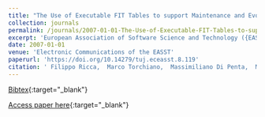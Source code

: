 ```yaml
---
title: "The Use of Executable FIT Tables to support Maintenance and Evolution Tasks"
collection: journals
permalink: /journals/2007-01-01-The-Use-of-Executable-FIT-Tables-to-support-Maintenance-and-Evolution-Tasks
excerpt: 'European Association of Software Science and Technology ({EASST}), Berlin, Germany, Scopus ID: 2-s2.0-57349191835, Cited by: 3'
date: 2007-01-01
venue: 'Electronic Communications of the EASST'
paperurl: 'https://doi.org/10.14279/tuj.eceasst.8.119'
citation: ' Filippo Ricca,  Marco Torchiano,  Massimiliano Di Penta,  Mariano Ceccato,  Paolo Tonella, &quot;The Use of Executable FIT Tables to support Maintenance and Evolution Tasks.&quot; Electronic Communications of the EASST, 2007.'
---
```

[Bibtex](https://dblp.org/rec/bib/journals/eceasst/RiccaTPCT07){:target="_blank"}

[Access paper here](https://doi.org/10.14279/tuj.eceasst.8.119){:target="_blank"}
